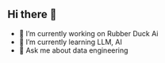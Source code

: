 ## Hi there 👋


- 🔭 I’m currently working on Rubber Duck Ai
- 🌱 I’m currently learning LLM, AI
- 💬 Ask me about data engineering

